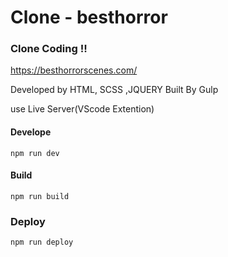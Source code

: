 # Clone - besthorror

### Clone Coding !!

https://besthorrorscenes.com/

Developed by HTML, SCSS ,JQUERY
Built By Gulp

use Live Server(VScode Extention)

#### Develope

```
npm run dev
```

#### Build

```
npm run build
```

### Deploy

```
npm run deploy
```
